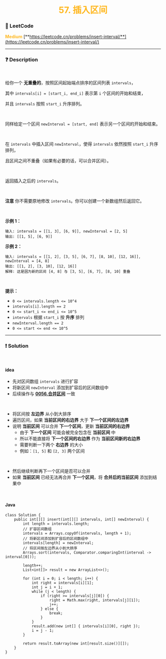 <h1 style="text-align: center;"> <span style="color: #FFB822;">57. 插入区间</span> </h1>

### 🚀 LeetCode

<base target="_blank">

<span style="color: #FFB822;">**Medium**</span> [**https://leetcode.cn/problems/insert-interval/**](https://leetcode.cn/problems/insert-interval/)

---

### ❓ Description

<br/>

给你一个 **无重叠的**，按照区间起始端点排序的区间列表 `intervals`，

其中 `intervals[i] = [start_i, end_i]` 表示第 `i` 个区间的开始和结束，

并且 `intervals` 按照 `start_i` 升序排列。

<br/>

同样给定一个区间 `newInterval = [start, end]` 表示另一个区间的开始和结束。

<br/>

在 `intervals` 中插入区间 `newInterval`，使得 `intervals` 依然按照 `start_i` 升序排列，

且区间之间不重叠（如果有必要的话，可以合并区间）。

<br/>

返回插入之后的 `intervals`。

<br/>

**注意** 你不需要原地修改 `intervals`。你可以创建一个新数组然后返回它。

<br/>

**示例 1：**

```
输入: intervals = [[1, 3], [6, 9]], newInterval = [2, 5]
输出: [[1, 5], [6, 9]]
```

**示例 2：**

```
输入: intervals = [[1, 2], [3, 5], [6, 7], [8, 10], [12, 16]], newInterval = [4, 8]
输出: [[1, 2], [3, 10], [12, 16]]
解释: 这是因为新的区间 [4, 8] 与 [3, 5], [6, 7], [8, 10] 重叠
```

<br/>

**提示：**

* `0 <= intervals.length <= 10^4`
* `intervals[i].length == 2`
* `0 <= start_i <= end_i <= 10^5`
* `intervals` 根据 `start_i` 按 **升序** 排列
* `newInterval.length == 2`
* `0 <= start <= end <= 10^5`

---

### ❗ Solution

<br/>

#### idea

* 先对区间数组 `intervals` 进行扩容
* 将新区间 `newInterval` 添加到扩容后的区间数组中
* 后续操作与 [**0056.合并区间**](./0056.合并区间.md) 一致

<br/>

* 将区间按 **左边界** 从小到大排序
* 遍历区间，如果 **当前区间的右边界** 大于 **下一个区间的左边界**
* 说明 **当前区间** 可以合并 **下一个区间**，更新 **当前区间的右边界**
    * 由于 **下一个区间** 可能会被完全包含在 **当前区间** 中
    * 所以不能直接将 **下一个区间的右边界** 作为 **当前区间新的右边界**
    * 需要判断一下两个 **右边界** 的大小
    * 例如：`[1, 5]` 和 `[2, 3]` 两个区间

<br/>

* 然后继续判断再下一个区间是否可以合并
* 如果 **当前区间** 已经无法再合并 **下一个区间**，将 **合并后的当前区间** 添加到结果中

<br/>

#### Java

```
class Solution {
    public int[][] insert(int[][] intervals, int[] newInterval) {
        int length = intervals.length;
        // 扩容区间数组
        intervals = Arrays.copyOf(intervals, length + 1);
        // 将新区间添加到扩容后的区间数组中
        intervals[length] = newInterval;
        // 将区间按左边界从小到大排序
        Arrays.sort(intervals, Comparator.comparingInt(interval -> interval[0]));

        length++;
        List<int[]> result = new ArrayList<>();

        for (int i = 0; i < length; i++) {
            int right = intervals[i][1];
            int j = i + 1;
            while (j < length) {
                if (right >= intervals[j][0]) {
                    right = Math.max(right, intervals[j][1]);
                    j++;
                } else {
                    break;
                }
            }
            result.add(new int[] { intervals[i][0], right });
            i = j - 1;
        }

        return result.toArray(new int[result.size()][]);
    }
}
```
